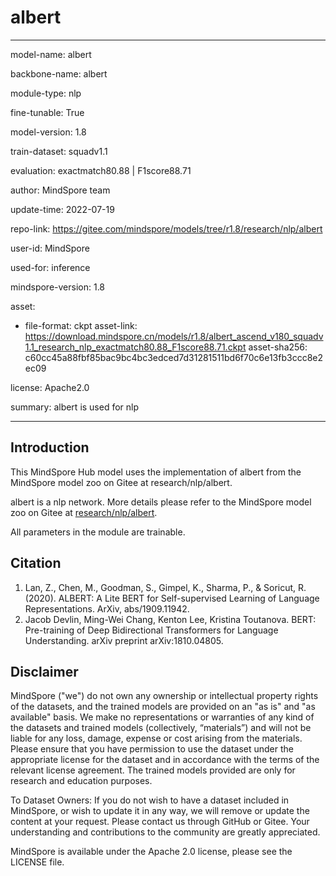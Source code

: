 # albert

---

model-name: albert

backbone-name: albert

module-type: nlp

fine-tunable: True

model-version: 1.8

train-dataset: squadv1.1

evaluation: exactmatch80.88 | F1score88.71

author: MindSpore team

update-time: 2022-07-19

repo-link: <https://gitee.com/mindspore/models/tree/r1.8/research/nlp/albert>

user-id: MindSpore

used-for: inference

mindspore-version: 1.8

asset:

-
    file-format: ckpt
    asset-link: <https://download.mindspore.cn/models/r1.8/albert_ascend_v180_squadv1.1_research_nlp_exactmatch80.88_F1score88.71.ckpt>
    asset-sha256: c60cc45a88fbf85bac9bc4bc3edced7d31281511bd6f70c6e13fb3ccc8e2ec09

license: Apache2.0

summary: albert is used for nlp

---

## Introduction

This MindSpore Hub model uses the implementation of albert from the MindSpore model zoo on Gitee at research/nlp/albert.

albert is a nlp network. More details please refer to the MindSpore model zoo on Gitee at [research/nlp/albert](https://gitee.com/mindspore/models/blob/r1.8/research/nlp/albert/README.md).

All parameters in the module are trainable.

## Citation

1. Lan, Z., Chen, M., Goodman, S., Gimpel, K., Sharma, P., & Soricut, R. (2020). ALBERT: A Lite BERT for Self-supervised Learning of Language Representations. ArXiv, abs/1909.11942.
2. Jacob Devlin, Ming-Wei Chang, Kenton Lee, Kristina Toutanova. BERT: Pre-training of Deep Bidirectional Transformers for Language Understanding. arXiv preprint arXiv:1810.04805.

## Disclaimer

MindSpore ("we") do not own any ownership or intellectual property rights of the datasets, and the trained models are provided on an "as is" and "as available" basis. We make no representations or warranties of any kind of the datasets and trained models (collectively, “materials”) and will not be liable for any loss, damage, expense or cost arising from the materials. Please ensure that you have permission to use the dataset under the appropriate license for the dataset and in accordance with the terms of the relevant license agreement. The trained models provided are only for research and education purposes.

To Dataset Owners: If you do not wish to have a dataset included in MindSpore, or wish to update it in any way, we will remove or update the content at your request. Please contact us through GitHub or Gitee. Your understanding and contributions to the community are greatly appreciated.

MindSpore is available under the Apache 2.0 license, please see the LICENSE file.
